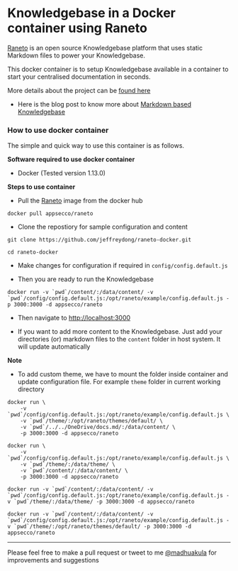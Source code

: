 # Knowledgebase in a Docker container using Raneto

[Raneto](http://raneto.com) is an open source Knowledgebase platform that uses static Markdown files to power your Knowledgebase.

This docker container is to setup Knowledgebase available in a container to start your centralised documentation in seconds.

More details about the project can be [found here](http://docs.raneto.com/)

- Here is the blog post to know more about [Markdown based Knowledgebase]()

### How to use docker container

The simple and quick way to use this container is as follows.

**Software required to use docker container**

- Docker (Tested version 1.13.0)

**Steps to use container**

- Pull the [Raneto](https://hub.docker.com/r/appsecco/raneto) image from the docker hub

```
docker pull appsecco/raneto
```

- Clone the repostiory for sample configuration and content

```
git clone https://github.com/jeffreydong/raneto-docker.git

cd raneto-docker
```

- Make changes for configuration if required in `config/config.default.js`

- Then you are ready to run the Knowledgebase

```
docker run -v `pwd`/content/:/data/content/ -v `pwd`/config/config.default.js:/opt/raneto/example/config.default.js -p 3000:3000 -d appsecco/raneto
```

- Then navigate to [http://localhost:3000](http://localhost:3000)

- If you want to add more content to the Knowledgebase. Just add your directories (or) markdown files to the `content` folder in host system. It will update automatically


**Note**

- To add custom theme, we have to mount the folder inside container and update configuration file. For example `theme` folder in current working directory

```
docker run \
    -v `pwd`/config/config.default.js:/opt/raneto/example/config.default.js \
    -v `pwd`/theme/:/opt/raneto/themes/default/ \
    -v `pwd`/../../OneDrive/docs.md/:/data/content/ \
    -p 3000:3000 -d appsecco/raneto 
```

```
docker run \
    -v `pwd`/config/config.default.js:/opt/raneto/example/config.default.js \
    -v `pwd`/theme/:/data/theme/ \
    -v `pwd`/content/:/data/content/ \
    -p 3000:3000 -d appsecco/raneto 
```

```
docker run -v `pwd`/content/:/data/content/ -v `pwd`/config/config.default.js:/opt/raneto/example/config.default.js -v `pwd`/theme/:/data/theme/ -p 3000:3000 -d appsecco/raneto
```

```
docker run -v `pwd`/content/:/data/content/ -v `pwd`/config/config.default.js:/opt/raneto/example/config.default.js -v `pwd`/theme/:/opt/raneto/themes/default/ -p 3000:3000 -d appsecco/raneto
```


---


Please feel free to make a pull request or tweet to me [@madhuakula](https://twitter.com/madhuakula) for improvements and suggestions
